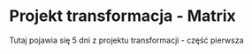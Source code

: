 # Projekt transformacja - Matrix

Tutaj pojawia się 5 dni z projektu transformacji - część pierwsza
